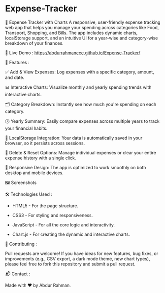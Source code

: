 # Expense-Tracker
💸 Expense Tracker with Charts
A responsive, user-friendly expense tracking web app that helps you manage your spending across categories like Food, Transport, Shopping, and Bills. The app includes dynamic charts, localStorage support, and an intuitive UI for a year-wise and category-wise breakdown of your finances.

🔗 Live Demo : https://abdurrahmancce.github.io/Expense-Tracker/

📌 Features :

✅ Add & View Expenses: Log expenses with a specific category, amount, and date.

📊 Interactive Charts: Visualize monthly and yearly spending trends with interactive charts.

🗂️ Category Breakdown: Instantly see how much you're spending on each category.

🕒 Yearly Summary: Easily compare expenses across multiple years to track your financial habits.

💾 LocalStorage Integration: Your data is automatically saved in your browser, so it persists across sessions.

🧹 Delete & Reset Options: Manage individual expenses or clear your entire expense history with a single click.

📱 Responsive Design: The app is optimized to work smoothly on both desktop and mobile devices.

🖼️ Screenshots

🛠️ Technologies Used : 

 * HTML5 - For the page structure.

 * CSS3 - For styling and responsiveness.

 * JavaScript - For all the core logic and interactivity.

 * Chart.js - For creating the dynamic and interactive charts.

📣 Contributing :

Pull requests are welcome! If you have ideas for new features, bug fixes, or improvements (e.g., CSV export, a dark mode theme, new chart types), please feel free to fork this repository and submit a pull request.

📬 Contact :

Made with ❤️ by Abdur Rahman.
